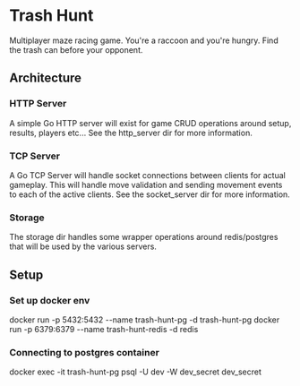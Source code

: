 # Trash Hunt
Multiplayer maze racing game. You're a raccoon and you're hungry. Find the trash can before your opponent.

## Architecture
### HTTP Server
A simple Go HTTP server will exist for game CRUD operations around setup, results, players etc...
See the http_server dir for more information.

### TCP Server
A Go TCP Server will handle socket connections between clients for actual gameplay. This will handle move validation and sending movement events to each of the active clients.
See the socket_server dir for more information.

### Storage
The storage dir handles some wrapper operations around redis/postgres that will be used by the various servers.

## Setup
### Set up docker env
docker run -p 5432:5432 --name trash-hunt-pg -d trash-hunt-pg
docker run -p 6379:6379 --name trash-hunt-redis -d redis

### Connecting to postgres container
docker exec -it trash-hunt-pg psql -U dev -W dev_secret dev_secret
